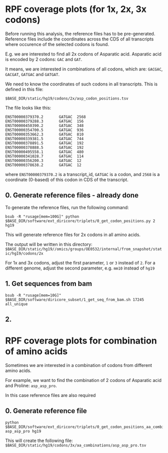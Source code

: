 # RPF coverage plots (for 1x, 2x, 3x codons)

Before running this analysis, the reference files has to be pre-generated. Reference files include the coordinates across the CDS of all transcripts where occurence of the selected codons is found.

E.g. we are interested to find all 2x codons of Asparatic acid. Asparatic acid is encoded by 2 codons: `GAC` and `GAT`. 

It means, we are interested in combinations of all codons, which are: `GACGAC`, `GACGAT`, `GATGAC` and `GATGAT`.

We need to know the coordinates of such codons in all transcripts. This is defined in this file:

```
$BASE_DIR/static/hg19/codons/2x/asp_codon_positions.tsv
```

The file looks like this:

```
ENST00000379370.2       GATGAC  2568
ENST00000379288.3       GATGAC  156
ENST00000450390.2       GATGAC  348
ENST00000354700.5       GATGAC  936
ENST00000353662.3       GATGAC  810
ENST00000339381.5       GATGAC  744
ENST00000378891.5       GATGAC  192
ENST00000378888.5       GATGAC  192
ENST00000495558.1       GATGAC  480
ENST00000341028.7       GATGAC  114
ENST00000356200.3       GATGAC  12
ENST00000378638.2       GATGAC  12
```

where `ENST00000379370.2` is a transcript_id, `GATGAC` is a codon, and `2568` is a coordinate (0-based) of this codon in CDS of the transcript. 

## 0. Generate reference files - already done

To generate the reference files, run the following command:

```
bsub -R "rusage[mem=100G]" python $BASE_DIR/software/ext_diricore/triplets/0_get_codon_positions.py 2 hg19
```

This will generate reference files for 2x codons in all amino acids.

The output will be written in this directory: `$BASE_DIR/static/hg19//omics/groups/OE0532/internal/from_snapshot/static/hg19/codons/2x`

For 1x and 3x codons, adjust the first parameter, `1` or `3` instead of `2`. For a different genome, adjust the second parameter, e.g. `mm10` instead of `hg19`

## 1. Get sequences from bam

```
bsub -R "rusage[mem=10G]" $BASE_DIR/software/diricore_subset/1_get_seq_from_bam.sh 17245 all_unique
```

## 2. 


# RPF coverage plots for combination of amino acids

Sometimes we are interested in a combination of codons from different amino acids.

For example, we want to find the combination of 2 codons of Asparatic acid and Proline: `asp_asp_pro`.

In this case reference files are also required

## 0. Generate reference file

```
python $BASE_DIR/software/ext_diricore/triplets/0_get_codon_positions_aa_combination.py asp_asp_pro hg19
```

This will create the following file: `$BASE_DIR/static/hg19/codons/3x/aa_combinations/asp_asp_pro.tsv`

